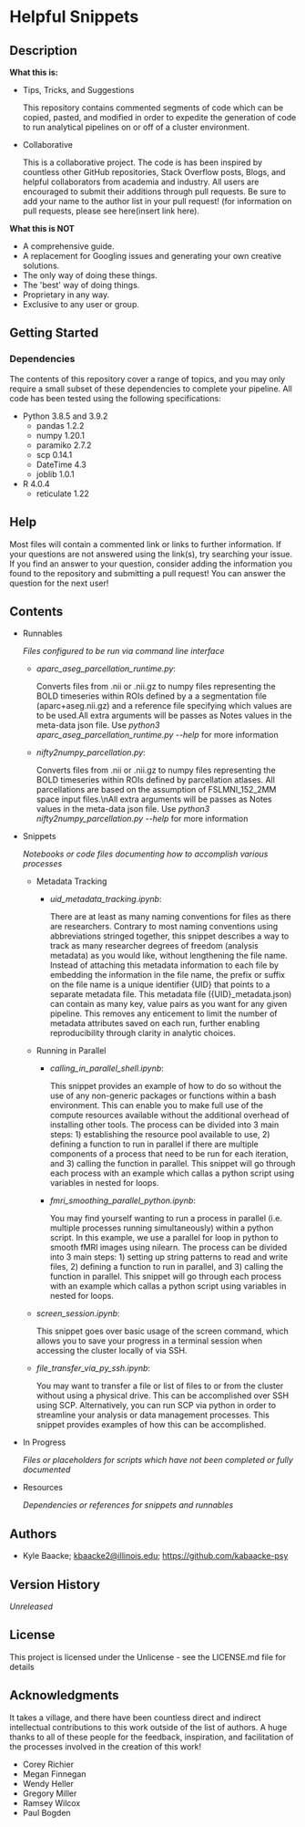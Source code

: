 # Helpful Snippets

## Description

**What this is:**
- Tips, Tricks, and Suggestions

    This repository contains commented segments of code which can be copied, pasted, and modified in order to expedite the generation of code to run analytical pipelines on or off of a cluster environment. 
 
- Collaborative

    This is a collaborative project. The code is has been inspired by countless other GitHub repositories, Stack Overflow posts, Blogs, and helpful collaborators from academia and industry. All users are encouraged to submit their additions through pull requests. Be sure to add your name to the author list in your pull request! (for information on pull requests, please see here(insert link here).

**What this is NOT**
- A comprehensive guide.
- A replacement for Googling issues and generating your own creative solutions.
- The only way of doing these things.
- The 'best' way of doing things.
- Proprietary in any way.
- Exclusive to any user or group.

## Getting Started

### Dependencies
The contents of this repository cover a range of topics, and you may only require a small subset of these dependencies to complete your pipeline. All code has been tested using the following specifications:

- Python            3.8.5 and 3.9.2
    - pandas        1.2.2
    - numpy         1.20.1
    - paramiko      2.7.2
    - scp           0.14.1
    - DateTime      4.3
    - joblib        1.0.1
- R                 4.0.4
    - reticulate    1.22

## Help
Most files will contain a commented link or links to further information. If your questions are not answered using the link(s), try searching your issue. If you find an answer to your question, consider adding the information you found to the repository and submitting a pull request! You can answer the question for the next user!

## Contents
- Runnables

  *Files configured to be run via command line interface*
  - *aparc_aseg_parcellation_runtime.py*:

    Converts files from .nii or .nii.gz to numpy files representing the BOLD timeseries within ROIs defined by a a segmentation file (aparc+aseg.nii.gz) and a reference file specifying which values are to be used.All extra arguments will be passes as Notes values in the meta-data json file. Use *python3 aparc_aseg_parcellation_runtime.py --help* for more information
  - *nifty2numpy_parcellation.py*:

    Converts files from .nii or .nii.gz to numpy files representing the BOLD timeseries within ROIs defined by parcellation atlases. All parcellations are based on the assumption of FSLMNI_152_2MM space input files.\nAll extra arguments will be passes as Notes values in the meta-data json file. Use *python3 nifty2numpy_parcellation.py --help* for more information
- Snippets

  *Notebooks or code files documenting how to accomplish various processes*
  - Metadata Tracking
    - *uid_metadata_tracking.ipynb*: 
    
      There are at least as many naming conventions for files as there are researchers. Contrary to most naming conventions using abbreviations stringed together, this snippet describes a way to track as many researcher degrees of freedom (analysis metadata) as you would like, without lengthening the file name. Instead of attaching this metadata information to each file by embedding the information in the file name, the prefix or suffix on the file name is a unique identifier \{UID\} that points to a separate metadata file. This metadata file (\{UID\}_metadata.json) can contain as many key, value pairs as you want for any given pipeline. This removes any enticement to limit the number of metadata attributes saved on each run, further enabling reproducibility through clarity in analytic choices.
  - Running in Parallel
    - *calling_in_parallel_shell.ipynb*: 
    
      This snippet provides an example of how to do so without the use of any non-generic packages or functions within a bash environment. This can enable you to make full use of the compute resources available without the additional overhead of installing other tools. The process can be divided into 3 main steps: 1) establishing the resource pool available to use, 2) defining a function to run in parallel if there are multiple components of a process that need to be run for each iteration, and 3) calling the function in parallel. This snippet will go through each process with an example which callas a python script using variables in nested for loops.
    - *fmri_smoothing_parallel_python.ipynb*: 

      You may find yourself wanting to run a process in parallel (i.e. multiple processes running simultaneously) within a python script. In this example, we use a parallel for loop in python to smooth fMRI images using nilearn. The process can be divided into 3 main steps: 1) setting up string patterns to read and write files, 2) defining a function to run in parallel, and 3) calling the function in parallel. This snippet will go through each process with an example which callas a python script using variables in nested for loops.

  - *screen_session.ipynb*:

    This snippet goes over basic usage of the screen command, which allows you to save your progress in a terminal session when accessing the cluster locally of via SSH.
  - *file_transfer_via_py_ssh.ipynb*:

    You may want to transfer a file or list of files to or from the cluster without using a physical drive. This can be accomplished over SSH using SCP. Alternatively, you can run SCP via python in order to streamline your analysis or data management processes. This snippet provides examples of how this can be accomplished.
- In Progress

  *Files or placeholders for scripts which have not been completed or fully documented*
- Resources

  *Dependencies or references for snippets and runnables*
## Authors
- Kyle Baacke; kbaacke2@illinois.edu; https://github.com/kabaacke-psy


## Version History

*Unreleased*

## License

This project is licensed under the Unlicense - see the LICENSE.md file for details

## Acknowledgments
It takes a village, and there have been countless direct and indirect intellectual contributions to this work outside of the list of authors. A huge thanks to all of these people for the feedback, inspiration, and facilitation of the processes involved in the creation of this work!

- Corey Richier
- Megan Finnegan
- Wendy Heller
- Gregory Miller
- Ramsey Wilcox
- Paul Bogden
